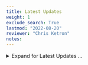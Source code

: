 ```yaml
---
title: Latest Updates
weight: 1
exclude_search: True
lastmod: "2022-08-20"
reviewer: "Chris Ketron"
notes: 
---
```


<details>
<summary>Expand for Latest Updates ...</summary>  

<br/>

**NEW**

  1.  Updated [Telescope](../../object-notes/telescope/) Notes pages - separated into more sections. 

  2.  Updated [Telescope Eyepiece magnification](../../object-notes/telescope/#16-main-telescope-5486-mm-focal-length) and recommended usages pages (Thank you Fred!)
  
Up Next...

  1.  Continue adding more content and objects...

<br/>

Please email _**[cketron@lakeafton.com](mailto://cketron@lakeafton.com>)**_ with any suggestions, corrections or additional content ideas.  

</details>